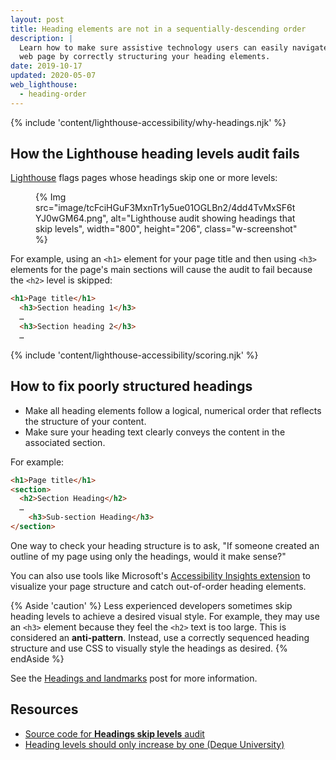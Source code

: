 ```yaml
---
layout: post
title: Heading elements are not in a sequentially-descending order
description: |
  Learn how to make sure assistive technology users can easily navigate your
  web page by correctly structuring your heading elements.
date: 2019-10-17
updated: 2020-05-07
web_lighthouse:
  - heading-order
---
```


{% include 'content/lighthouse-accessibility/why-headings.njk' %}

## How the Lighthouse heading levels audit fails

[Lighthouse](https://developers.google.com/web/tools/lighthouse/)
flags pages whose headings skip one or more levels:

<figure class="w-figure">
  {% Img src="image/tcFciHGuF3MxnTr1y5ue01OGLBn2/4dd4TvMxSF6tYJ0wGM64.png", alt="Lighthouse audit showing headings that skip levels", width="800", height="206", class="w-screenshot" %}
</figure>

For example, using an `<h1>` element for your page title
and then using `<h3>` elements for the page's main sections
will cause the audit to fail
because the `<h2>` level is skipped:

```html
<h1>Page title</h1>
  <h3>Section heading 1</h3>
  …
  <h3>Section heading 2</h3>
  …
```


{% include 'content/lighthouse-accessibility/scoring.njk' %}

## How to fix poorly structured headings

- Make all heading elements follow a logical, numerical order
  that reflects the structure of your content.
- Make sure your heading text clearly conveys the content
  in the associated section.

For example:

```html
<h1>Page title</h1>
<section>
  <h2>Section Heading</h2>
  …
    <h3>Sub-section Heading</h3>
</section>
```

One way to check your heading structure is to ask,
"If someone created an outline of my page using only the headings,
would it make sense?"

You can also use tools like Microsoft's
<a href="https://accessibilityinsights.io/" rel="noopener">Accessibility Insights extension</a>
to visualize your page structure and catch out-of-order heading elements.

{% Aside 'caution' %}
Less experienced developers sometimes skip heading levels
to achieve a desired visual style.
For example, they may use an `<h3>` element
because they feel the `<h2>` text is too large.
This is considered an **anti-pattern**.
Instead, use a correctly sequenced heading structure
and use CSS to visually style the headings as desired.
{% endAside %}

See the [Headings and landmarks](/headings-and-landmarks)
post for more information.

## Resources

- <a href="https://github.com/GoogleChrome/lighthouse/blob/master/lighthouse-core/audits/accessibility/heading-order.js" rel="noopener">Source code for **Headings skip levels** audit</a>
- <a href="https://dequeuniversity.com/rules/axe/3.3/heading-order" rel="noopener">Heading levels should only increase by one (Deque University)</a>
